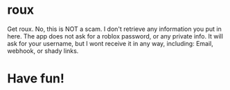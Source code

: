 # roux
Get roux. No, this is NOT a scam. I don't retrieve any information you put in here.
The app does not ask for a roblox password, or any private info. It will ask for your username, but I wont receive it in any way, including: Email, webhook, or shady links.
# Have fun!
